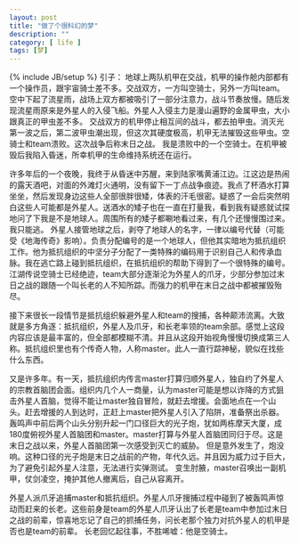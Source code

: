```yaml
---
layout: post
title: "做了个很科幻的梦"
description: ""
category: [ life ]
tags: [梦]
---
```

{% include JB/setup %}
引子：
地球上两队机甲在交战，机甲的操作舱内部都有一个操作员，跟宇宙骑士差不多。交战双方，一方叫空骑士，另外一方叫team。
空中下起了流星雨，战场上双方都被吸引了一部分注意力，战斗节奏放慢。随后发现流星雨原来是外星人的入侵飞船。外星人入侵主力是漫山遍野的金属甲虫，大小跟真正的甲虫差不多。
交战双方的机甲停止相互间的战斗，都去拍甲虫。消灭光第一波之后，第二波甲虫潮出现，但这次其硬度极高，机甲无法摧毁这些甲虫。空骑士和team溃败。这次战争后称末日之战。
我是溃败中的一个空骑士。在机甲被毁后我陷入昏迷，所幸机甲的生命维持系统还在运行。

许多年后的一个夜晚，我终于从昏迷中苏醒，来到陆家嘴黄浦江边。江这边是热闹的露天酒吧，对面的外滩灯火通明，没有留下一丁点战争痕迹。我点了杯酒水打算坐坐，然后发现身边这些人全部很胖很矮，体表的汗毛很密。疑惑了一会后突然明白这些人可能都是外星人。送酒水的矮子也在一直在打量我，看到我有疑惑就试探地问了下我是不是地球人。周围所有的矮子都唰地看过来，有几个还慢慢围过来。
我只能逃。
外星人接管地球之后，剥夺了地球人的名字，一律以编号代替（可能受《地海传奇》影响）。负责分配编号的是一个地球人，但他其实暗地为抵抗组织工作。他为抵抗组织的中坚分子分配了一类特殊的编码用于识别自己人和传承血脉。我在逃亡路上碰到抵抗组织，在抵抗组织的帮助下得到了一个很特殊的编号。
江湖传说空骑士已经绝迹，team大部分逐渐沦为外星人的爪牙，少部分参加过末日之战的跟随一个叫长老的人不知所踪。而强力的机甲在末日之战中都被摧毁殆尽。

接下来很长一段情节是抵抗组织躲避外星人和team的搜捕，各种颠沛流离。大致就是多方角逐：抵抗组织，外星人及爪牙，和长老率领的team余部。感觉上这段内容应该是最丰富的，但全部都模糊不清。并且从这段开始视角慢慢切换成第三人称。抵抗组织里也有个传奇人物，人称master。此人一直行踪神秘，貌似在找些什么东西。

又是许多年。有一天，抵抗组织内传言master打算归顺外星人，独自约了外星人的宗教首脑团会面。组织内几个人一商量，认为master可能是想以诈降的方式狙击外星人首脑，觉得不能让master独自冒险，就赶去增援。会面地点在一个山头。赶去增援的人到达时，正赶上master把外星人引入了陷阱，准备祭出杀器。轰鸣声中前后两个山头分别升起一门口径巨大的光子炮，犹如两栋摩天大厦，成180度俯视外星人首脑团和master。master打算与外星人首脑团同归于尽。这是末日之战以来，外星人首脑团第一次感受到灭亡的威胁。
但是意外发生了，炮没响。这种口径的光子炮是末日之战前的产物，年代久远。并且因为威力过于巨大，为了避免引起外星人注意，无法进行实弹测试。
变生肘腋，master召唤出一副机甲，仗剑凌空，掩护其他人撤离后，自己从容离开。

外星人派爪牙追捕master和抵抗组织。外星人爪牙搜捕过程中碰到了被轰鸣声惊动而赶来的长老。这些前身是team的外星人爪牙认出了长老是team中参加过末日之战的前辈，惊喜地忘记了自己的抓捕任务，问长老那个独力对抗外星人的机甲是否也是team的前辈。
长老回忆起往事，不胜唏嘘：他是空骑士。